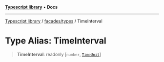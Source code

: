 [**Typescript library**](../../../index.md) • **Docs**

***

[Typescript library](../../../modules.md) / [facades/types](../index.md) / TimeInterval

# Type Alias: TimeInterval

> **TimeInterval**: readonly [`number`, [`TimeUnit`](../enumerations/TimeUnit.md)]
